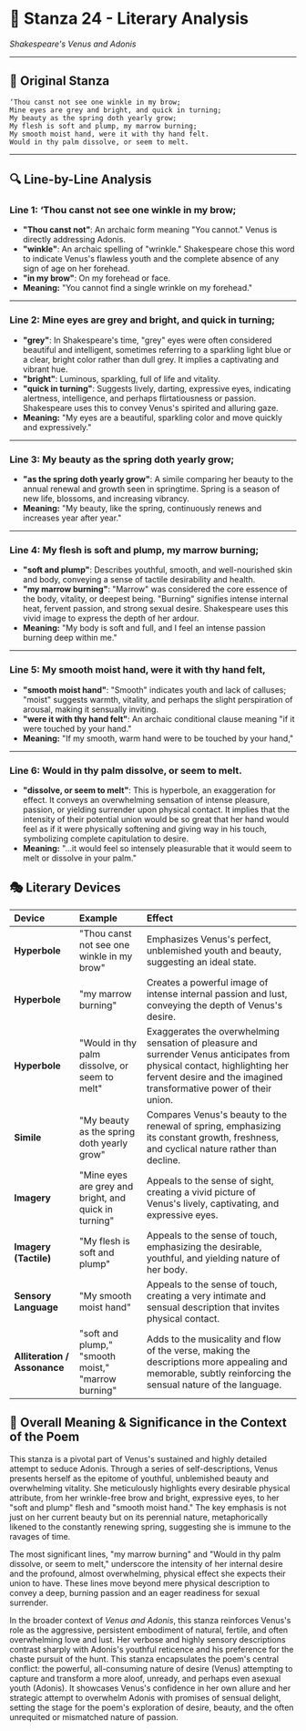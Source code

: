 # 🌹 Stanza 24 - Literary Analysis
*Shakespeare's Venus and Adonis*

---

## 📖 Original Stanza
```
‘Thou canst not see one winkle in my brow;  
Mine eyes are grey and bright, and quick in turning;
My beauty as the spring doth yearly grow;
My flesh is soft and plump, my marrow burning;
My smooth moist hand, were it with thy hand felt.
Would in thy palm dissolve, or seem to melt.
```

---

## 🔍 Line-by-Line Analysis

### Line 1: ‘Thou canst not see one winkle in my brow;
*   **"Thou canst not"**: An archaic form meaning "You cannot." Venus is directly addressing Adonis.
*   **"winkle"**: An archaic spelling of "wrinkle." Shakespeare chose this word to indicate Venus's flawless youth and the complete absence of any sign of age on her forehead.
*   **"in my brow"**: On my forehead or face.
*   **Meaning:** "You cannot find a single wrinkle on my forehead."
---
### Line 2: Mine eyes are grey and bright, and quick in turning;
*   **"grey"**: In Shakespeare's time, "grey" eyes were often considered beautiful and intelligent, sometimes referring to a sparkling light blue or a clear, bright color rather than dull grey. It implies a captivating and vibrant hue.
*   **"bright"**: Luminous, sparkling, full of life and vitality.
*   **"quick in turning"**: Suggests lively, darting, expressive eyes, indicating alertness, intelligence, and perhaps flirtatiousness or passion. Shakespeare uses this to convey Venus's spirited and alluring gaze.
*   **Meaning:** "My eyes are a beautiful, sparkling color and move quickly and expressively."
---
### Line 3: My beauty as the spring doth yearly grow;
*   **"as the spring doth yearly grow"**: A simile comparing her beauty to the annual renewal and growth seen in springtime. Spring is a season of new life, blossoms, and increasing vibrancy.
*   **Meaning:** "My beauty, like the spring, continuously renews and increases year after year."
---
### Line 4: My flesh is soft and plump, my marrow burning;
*   **"soft and plump"**: Describes youthful, smooth, and well-nourished skin and body, conveying a sense of tactile desirability and health.
*   **"my marrow burning"**: "Marrow" was considered the core essence of the body, vitality, or deepest being. "Burning" signifies intense internal heat, fervent passion, and strong sexual desire. Shakespeare uses this vivid image to express the depth of her ardour.
*   **Meaning:** "My body is soft and full, and I feel an intense passion burning deep within me."
---
### Line 5: My smooth moist hand, were it with thy hand felt,
*   **"smooth moist hand"**: "Smooth" indicates youth and lack of calluses; "moist" suggests warmth, vitality, and perhaps the slight perspiration of arousal, making it sensually inviting.
*   **"were it with thy hand felt"**: An archaic conditional clause meaning "if it were touched by your hand."
*   **Meaning:** "If my smooth, warm hand were to be touched by your hand,"
---
### Line 6: Would in thy palm dissolve, or seem to melt.
*   **"dissolve, or seem to melt"**: This is hyperbole, an exaggeration for effect. It conveys an overwhelming sensation of intense pleasure, passion, or yielding surrender upon physical contact. It implies that the intensity of their potential union would be so great that her hand would feel as if it were physically softening and giving way in his touch, symbolizing complete capitulation to desire.
*   **Meaning:** "...it would feel so intensely pleasurable that it would seem to melt or dissolve in your palm."

## 🎭 Literary Devices

| Device | Example | Effect |
|:-------|:--------|:-------|
| **Hyperbole** | "Thou canst not see one winkle in my brow" | Emphasizes Venus's perfect, unblemished youth and beauty, suggesting an ideal state. |
| **Hyperbole** | "my marrow burning" | Creates a powerful image of intense internal passion and lust, conveying the depth of Venus's desire. |
| **Hyperbole** | "Would in thy palm dissolve, or seem to melt" | Exaggerates the overwhelming sensation of pleasure and surrender Venus anticipates from physical contact, highlighting her fervent desire and the imagined transformative power of their union. |
| **Simile** | "My beauty as the spring doth yearly grow" | Compares Venus's beauty to the renewal of spring, emphasizing its constant growth, freshness, and cyclical nature rather than decline. |
| **Imagery** | "Mine eyes are grey and bright, and quick in turning" | Appeals to the sense of sight, creating a vivid picture of Venus's lively, captivating, and expressive eyes. |
| **Imagery (Tactile)** | "My flesh is soft and plump" | Appeals to the sense of touch, emphasizing the desirable, youthful, and yielding nature of her body. |
| **Sensory Language** | "My smooth moist hand" | Appeals to the sense of touch, creating a very intimate and sensual description that invites physical contact. |
| **Alliteration / Assonance** | "soft and plump," "smooth moist," "marrow burning" | Adds to the musicality and flow of the verse, making the descriptions more appealing and memorable, subtly reinforcing the sensual nature of the language. |

## 🎯 Overall Meaning & Significance in the Context of the Poem

This stanza is a pivotal part of Venus's sustained and highly detailed attempt to seduce Adonis. Through a series of self-descriptions, Venus presents herself as the epitome of youthful, unblemished beauty and overwhelming vitality. She meticulously highlights every desirable physical attribute, from her wrinkle-free brow and bright, expressive eyes, to her "soft and plump" flesh and "smooth moist hand." The key emphasis is not just on her current beauty but on its perennial nature, metaphorically likened to the constantly renewing spring, suggesting she is immune to the ravages of time.

The most significant lines, "my marrow burning" and "Would in thy palm dissolve, or seem to melt," underscore the intensity of her internal desire and the profound, almost overwhelming, physical effect she expects their union to have. These lines move beyond mere physical description to convey a deep, burning passion and an eager readiness for sexual surrender.

In the broader context of *Venus and Adonis*, this stanza reinforces Venus's role as the aggressive, persistent embodiment of natural, fertile, and often overwhelming love and lust. Her verbose and highly sensory descriptions contrast sharply with Adonis's youthful reticence and his preference for the chaste pursuit of the hunt. This stanza encapsulates the poem's central conflict: the powerful, all-consuming nature of desire (Venus) attempting to capture and transform a more aloof, unready, and perhaps even asexual youth (Adonis). It showcases Venus's confidence in her own allure and her strategic attempt to overwhelm Adonis with promises of sensual delight, setting the stage for the poem's exploration of desire, beauty, and the often unrequited or mismatched nature of passion.
